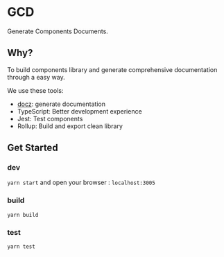 # GCD

Generate Components Documents.

## Why?

To build components library and generate comprehensive documentation through a easy way.

We use these tools:

- [docz](https://github.com/pedronauck/docz): generate documentation
- TypeScript: Better development experience
- Jest: Test components
- Rollup: Build and export clean library

## Get Started

### dev

`yarn start` and open your browser : `localhost:3005`

### build

`yarn build`

### test

`yarn test`